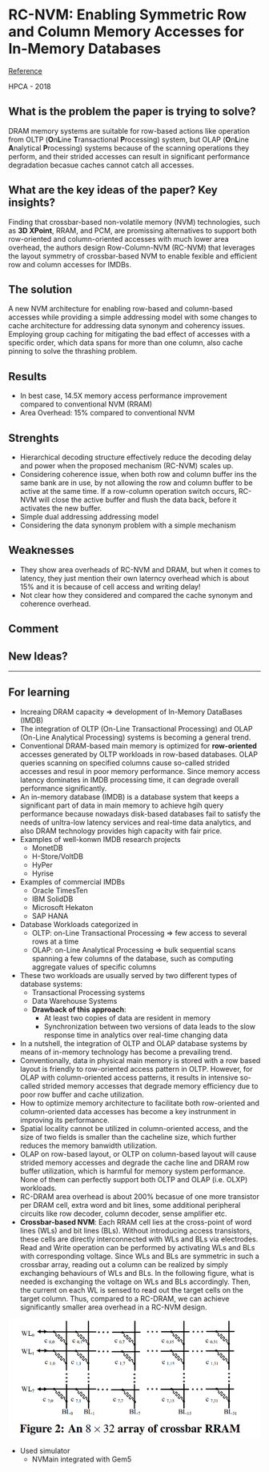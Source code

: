 # RC-NVM: Enabling Symmetric Row and Column Memory Accesses for In-Memory Databases
[Reference](https://ieeexplore.ieee.org/document/8327034)

HPCA - 2018

## What is the problem the paper is trying to solve?
DRAM memory systems are suitable for row-based actions like operation from OLTP (**O**n**L**ine **T**ransactional **P**rocessing) system, but OLAP (**O**n**L**ine **A**nalytical **P**rocessing) systems because of the scanning operations they perform, and their strided accesses can result in significant performance degradation becasue caches cannot catch all accesses.

## What are the key ideas of the paper? Key insights?
Finding that crossbar-based non-volatile memory (NVM) technologies, such as **3D XPoint**, RRAM, and PCM, are promissing alternatives to support both row-oriented and column-oriented accesses with much lower area overhead, the authors design Row-Column-NVM (RC-NVM) that leverages the layout symmetry of crossbar-based NVM to enable fexible and efficient row and column accesses for IMDBs.

## The solution
A new NVM architecture for enabling row-based and column-based accesses while providing a simple addressing model with some changes to cache architecture for addressing data synonym and coherency issues. Employing group caching for mitigating the bad effect of accesses with a specific order, which data spans for more than one column, also cache pinning to solve the thrashing problem. 

## Results
- In best case, 14.5X memory access performance improvement compared to conventional NVM (RRAM)
- Area Overhead: 15% compared to conventional NVM

## Strenghts
- Hierarchical decoding structure effectively reduce the decoding delay and power when the proposed mechanism (RC-NVM) scales up.
- Considering coherence issue, when both row and column buffer ins the same bank are in use, by not allowing the row and column buffer to be active at the same time. If a row-column operation switch occurs, RC-NVM will close the active buffer and flush the data back, before it activates the new buffer.
- Simple dual addressing addressing model
- Considering the data synonym problem with a simple mechanism

## Weaknesses
- They show area overheads of RC-NVM and DRAM, but when it comes to latency, they just mention their own laterncy overhead which is about 15% and it is because of cell access and writing delay!
- Not clear how they considered and compared the cache synonym and coherence overhead.


## Comment

## New Ideas?



---
## For learning
- Increaing DRAM capacity => development of In-Memory DataBases (IMDB)
- The integration of OLTP (On-Line Transactional Processing) and OLAP (On-Line Analytical Processing) systems is becoming a general trend.
- Conventional DRAM-based main memory is optimized for **row-oriented** accesses generated by OLTP workloads in row-based databases. OLAP queries scanning on specified columns cause so-called strided accesses and resul in poor memory performance. Since memory access latency dominates in IMDB processing time, it can degrade overall performance significantly.
- An in-memory database (IMDB) is a database system that keeps a significant part of data in main memory to achieve hgih query performance because nowadays disk-based databases fail to satisfy the needs of unltra-low latency services and real-time data analytics, and also DRAM technology provides high capacity with fair price.
- Examples of well-konwn IMDB research projects
  - MonetDB
  - H-Store/VoltDB
  - HyPer
  - Hyrise
-  Examples of commercial IMDBs
   -  Oracle TimesTen
   -  IBM SolidDB
   -  Microsoft Hekaton
   -  SAP HANA
- Database Workloads categorized in
  - OLTP: on-Line Transactional Processing => few access to several rows at a time
  - OLAP: on-Line Analytical Processing => bulk sequential scans spanning a few columns of the database, such as computing aggregate values of specific columns
- These two workloads are usually served by two different types of database systems:
  - Transactional Processing systems
  - Data Warehouse Systems
  - **Drawback of this approach**: 
    - At least two copies of data are resident in memory
    - Synchronization between two versions of data leads to the slow response time in analytics over real-time changing data
- In a nutshell, the integration of OLTP and OLAP database systems by means of in-memory technology has become a prevailing trend.
- Conventionally, data in physical main memory is stored with a row based layout is friendly to row-oriented access pattern in OLTP. However, for OLAP with column-oriented access patterns, it results in intensive so-called strided memory accesses that degrade memory efficiency due to poor row buffer and cache utilization.
- How to optimize memory architecture to facilitate both row-oriented and column-oriented data accesses has become a key instrunment in improving its performance.
- Spatial locality cannot be utilized in column-oriented access, and the size of two fields is smaller than the cacheline size, which further reduces the memory banwidth utilization.
- OLAP on row-based layout, or OLTP on column-based layout will cause strided memory accesses and degrade the cache line and DRAM row buffer utilization, which is harmful for memory system performance. None of them can perfectly support both OLTP and OLAP (i.e. OLXP) workloads.
- RC-DRAM area overhead is about 200% becasue of one more transistor per DRAM cell, extra word and bit lines, some additional peripheral circuits like row decoder, column decoder, sense amplifier etc.
- **Crossbar-based NVM**: Each RRAM cell lies at the cross-point of word lines (WLs) and bit lines (BLs). Without introducing access transistors, these cells are directly interconnected with WLs and BLs via electrodes. Read and Write operation can be performed by activating WLs and BLs with corresponding voltage. Since WLs and BLs are symmetric in such a crossbar array, reading out a column can be realized by simply exchanging behaviours of WLs and BLs. In the following figure, what is needed is exchanging the voltage on WLs and BLs accordingly. Then, the current on each WL is sensed to read out the target cells on the target column. Thus, compared to a RC-DRAM, we can achieve significantly smaller area overhead in a RC-NVM design.

![An 8x32 array of crossbar RRAM](../img/8x32_array_of_crossbar_RRAM.png)

- Used simulator
  - NVMain integrated with Gem5